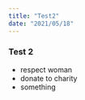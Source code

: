 ```yaml
---
title: "Test2"
date: "2021/05/18"
---
```


### Test 2

- respect woman
- donate to charity
- something
